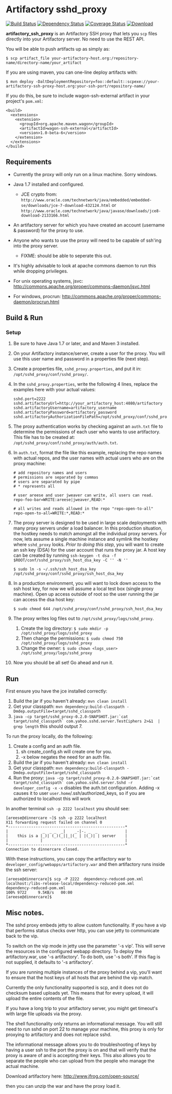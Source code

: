 # Artifactory sshd_proxy

[![Build Status](https://travis-ci.org/yahoo/artifactory_ssh_proxy.svg)](https://travis-ci.org/yahoo/artifactory_ssh_proxy) [![Dependency Status](https://www.versioneye.com/user/projects/555b952c634daa30fb000308/badge.svg?style=flat)](https://www.versioneye.com/user/projects/555b952c634daa30fb000308) [![Coverage Status](https://coveralls.io/repos/yahoo/artifactory_ssh_proxy/badge.svg)](https://coveralls.io/r/yahoo/artifactory_ssh_proxy) [![Download](https://api.bintray.com/packages/yahoo/maven/artifactory_ssh_proxy/images/download.svg)](https://bintray.com/yahoo/maven/artifactory_ssh_proxy/_latestVersion)


**artifactory_ssh_proxy** is an Artifactory SSH proxy that lets you `scp` files directly into your Artifactory server.  No need to use the REST API.

You will be able to push artifacts up as simply as:

`$ scp artifact_file your-artifactory-host.org:/repository-name/directory-name/your_artifact`


If you are using maven, you can one-line deploy artifacts with:

`$ mvn deploy -DaltDeploymentRepository=foo::default::scpexe://your-artifactory-ssh-proxy-host.org:your-ssh-port/repository-name/`

If you do this, be sure to include wagon-ssh-external artifact in your project's `pom.xml`:

```
<build>
  <extensions>
    <extension>
      <groupId>org.apache.maven.wagon</groupId>
      <artifactId>wagon-ssh-external</artifactId>
      <version>1.0-beta-6</version>
    </extension>
  </extensions>
</build>
```


## Requirements

- Currently the proxy will only run on a linux machine.  Sorry windows.
- Java 1.7 installed and configured.
   - JCE crypto from: `http://www.oracle.com/technetwork/java/embedded/embedded-se/downloads/jce-7-download-432124.html` or `http://www.oracle.com/technetwork/java/javase/downloads/jce8-download-2133166.html`
- An artifactory server for which you have created an account (username & password) for the proxy to use.
- Anyone who wants to use the proxy will need to be capable of ssh'ing into the proxy server.
   - FIXME: should be able to seperate this out.

- It's highly advisable to look at apache commons daemon to run this while dropping privileges.
- For unix operating systems, jsvc: http://commons.apache.org/proper/commons-daemon/jsvc.html
- For windows, procrun: http://commons.apache.org/proper/commons-daemon/procrun.html

## Build & Run

### Setup

1. Be sure to have Java 1.7 or later, and and Maven 3 installed.
2. On your Artifactory instance/server, create a user for the proxy.  You will use this user name and password in a properties file (next step).
3. Create a properties file, `sshd_proxy.properties`, and put it in: `/opt/sshd_proxy/conf/sshd_proxy/`.
4. In the `sshd_proxy.properties`, write the following 4 lines, replace the examples here with your actual values:

    ```
    sshd.port=2222
    sshd.artifactoryUrl=http://your_artifactory_host:4080/artifactory
    sshd.artifactoryUsername=artifactory_username
    sshd.artifactoryPassword=artifactory_password
    sshd.artifactoryAuthorizationFilePath=/opt/sshd_proxy/conf/sshd_proxy/auth/auth.txt
    ```

5. The proxy authentication works by checking against an `auth.txt` file to determine the permissions of each user who wants to use artifactory.  This file has to be created at:  `/opt/sshd_proxy/conf/sshd_proxy/auth/auth.txt`.
6. In `auth.txt`, format the file like this example, replacing the repo names with actual repos, and the user names with actual     users who are on the proxy machine:

    ```
    # add repository names and users
    # permissions are separated by commas
    # users are separated by pipe
    # * represents all

    # user areese and user jweaver can write, all users can read.
    repo-foo-bar=WRITE:areese|jweaver,READ:*

    # all writes and reads allowed in the repo "repo-open-to-all"
    repo-open-to-all=WRITE:*,READ:*
    ```

7. The proxy server is designed to be used in large scale deployments with many proxy servers under a load balancer.  In this production situation, the hostkey needs to match amongst all the individual proxy servers.  For now, lets assume a single machine instance and symlink the hostkey where `sshd_proxy` looks.  _Prior to doing this step_, you will want to create an ssh key (DSA) for the user account that runs the proxy jar.
    A host key can be created by running `ssh-keygen -t dsa -f $ROOT/conf/sshd_proxy/ssh_host_dsa_key -C '' -N ''`

    `$ sudo ln -s ~/.ssh/ssh_host_dsa_key /opt/sshd_proxy/conf/sshd_proxy/ssh_host_dsa_key`

8. In a production environment, you will want to lock down access to the ssh host key, for now we will assume a local test box (single proxy machine).  Open up access outside of root so the user running the jar can access the dsa host key:

    `$ sudo chmod 644 /opt/sshd_proxy/conf/sshd_proxy/ssh_host_dsa_key`

9. The proxy writes log files out to `/opt/sshd_proxy/logs/sshd_proxy`.
    1. Create the log directory:  `$ sudo mkdir -p /opt/sshd_proxy/logs/sshd_proxy`
    2. Then change the permissions: `$ sudo chmod 750 /opt/sshd_proxy/logs/sshd_proxy`
    3. Change the owner: `$ sudo chown <logs_user> /opt/sshd_proxy/logs/sshd_proxy`

10. Now you should be all set!  Go ahead and run it.

## Run

First ensure you have the jce installed correctly:

1.  Build the jar if you haven't already:  `mvn clean install`
2.  Get your classpath:  `mvn dependency:build-classpath -Dmdep.outputFile=target/sshd_classpath`
3.  ``java -cp target/sshd_proxy-0.2.0-SNAPSHOT.jar:`cat target/sshd_classpath` com.yahoo.sshd.server.TestCiphers 2>&1  | grep length``  this should output 7.

To run the proxy locally, do the following:

1.  Create a config and an auth file.
    1. sh create_config.sh will create one for you.
    1. -x below negates the need for an auth file.
2.  Build the jar if you haven't already:  `mvn clean install`
3.  Get your classpath:  `mvn dependency:build-classpath -Dmdep.outputFile=target/sshd_classpath`
4.  Run the proxy:  ``java -cp target/sshd_proxy-0.2.0-SNAPSHOT.jar:`cat target/sshd_classpath` com.yahoo.sshd.server.Sshd -r developer_config -x``
    `-x` disables the auth.txt configuration.
    Adding -x causes it to user `user.home`/.ssh/authorized_keys, so if you are authorized to localhost this will work

In another terminal `ssh -p 2222 localhost`
you should see:

    [areese@dinnercare ~]$ ssh -p 2222 localhost
    X11 forwarding request failed on channel 0
    *---------------------------------------------------*
    |               _  _ _  _|    _-|-. _  _            |
    |    this is a |_)| (_)(_||_|(_ | |(_)| | server    |
    |              |                                    |
    *---------------------------------------------------*
    Connection to dinnercare closed.

With these instructions, you can copy the artifactory war to
`developer_config/webapps/artifactory.war` and then artifactory runs inside the ssh server:

    [areese@dinnercare]$ scp -P 2222  dependency-reduced-pom.xml localhost:/libs-release-local/dependency-reduced-pom.xml
    dependency-reduced-pom.xml                                                                    100% 9722     9.5KB/s   00:00
    [areese@dinnercare]$


## Misc notes.

The sshd proxy embeds jetty to allow custom functionality.
If you have a vip that performs status checks over http, you can use jetty to communicate back to the vip.

To switch on the vip mode in jetty use the parameter '-s vip'. This will serve the resources in the configured webapp directory.
To deploy the artifactory.war, use '-s artifactory'. To do both, use '-s both'. If this flag is not supplied, it defaults to '-s artifactory'.

If you are running multiple instances of the proxy behind a vip, you'll want to ensure that the host keys
of all hosts that are behind the vip match.

Currently the only functionality supported is scp, and it does not do checksum based uploads yet.
This means that for every upload, it will upload the entire contents of the file.

If you have a long trip to your artifactory server, you might get timeout's with large file uploads
via the proxy.

The shell functionality only returns an informational message.
You will still need to run sshd on port 22 to manage your machine, this proxy is only for proxying to artifactory
and does not replace sshd.

The informational message allows you to do troubleshooting of keys by having a user ssh to the port the proxy is on
and that will verify that the proxy is aware of and is accepting their keys.
This also allows you to separate the people who can upload from the people who manage the actual machine.

Download artifactory here:
http://www.jfrog.com/open-source/

then you can unzip the war and have the proxy load it.
